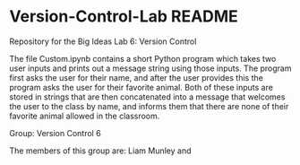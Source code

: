 # Version-Control-Lab README
Repository for the Big Ideas Lab 6: Version Control

The file Custom.ipynb contains a short Python program which takes two user inputs and prints out a message string using those inputs. The program first asks the user for their name, and after the user provides this the program asks the user for their favorite animal. Both of these inputs are stored in strings that are then concatenated into a message that welcomes the user to the class by name, and informs them that there are none of their favorite animal allowed in the classroom. 

Group: Version Control 6

The members of this group are: Liam Munley and 
